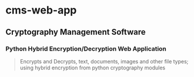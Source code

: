 # cms-web-app
## Cryptography Management Software
### Python Hybrid Encryption/Decryption Web Application
> Encrypts and Decrypts, text, documents, images and other file types; using hybrid encryption from python cryptography modules
